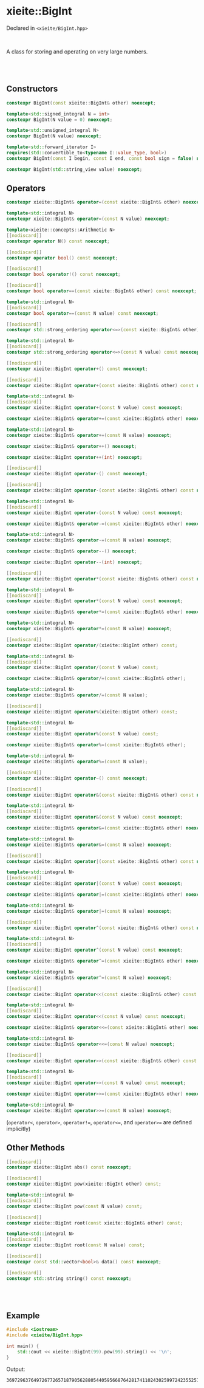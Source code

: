 # xieite::BigInt
Declared in `<xieite/BigInt.hpp>`

<br/>

A class for storing and operating on very large numbers.

<br/><br/>

## Constructors
```cpp
constexpr BigInt(const xieite::BigInt& other) noexcept;
```
```cpp
template<std::signed_integral N = int>
constexpr BigInt(N value = 0) noexcept;
```
```cpp
template<std::unsigned_integral N>
constexpr BigInt(N value) noexcept;
```
```cpp
template<std::forward_iterator I>
requires(std::convertible_to<typename I::value_type, bool>)
constexpr BigInt(const I begin, const I end, const bool sign = false) noexcept;
```
```cpp
constexpr BigInt(std::string_view value) noexcept;
```

## Operators
```cpp
constexpr xieite::BigInt& operator=(const xieite::BigInt& other) noexcept;
```
```cpp
template<std::integral N>
constexpr xieite::BigInt& operator=(const N value) noexcept;
```
```cpp
template<xieite::concepts::Arithmetic N>
[[nodiscard]]
constexpr operator N() const noexcept;
```
```cpp
[[nodiscard]]
constexpr operator bool() const noexcept;
```
```cpp
[[nodiscard]]
constexpr bool operator!() const noexcept;
```
```cpp
[[nodiscard]]
constexpr bool operator==(const xieite::BigInt& other) const noexcept;
```
```cpp
template<std::integral N>
[[nodiscard]]
constexpr bool operator==(const N value) const noexcept;
```
```cpp
[[nodiscard]]
constexpr std::strong_ordering operator<=>(const xieite::BigInt& other) const noexcept;
```
```cpp
template<std::integral N>
[[nodiscard]]
constexpr std::strong_ordering operator<=>(const N value) const noexcept;
```
```cpp
[[nodiscard]]
constexpr xieite::BigInt operator+() const noexcept;
```
```cpp
[[nodiscard]]
constexpr xieite::BigInt operator+(const xieite::BigInt& other) const noexcept;
```
```cpp
template<std::integral N>
[[nodiscard]]
constexpr xieite::BigInt operator+(const N value) const noexcept;
```
```cpp
constexpr xieite::BigInt& operator+=(const xieite::BigInt& other) noexcept;
```
```cpp
template<std::integral N>
constexpr xieite::BigInt& operator+=(const N value) noexcept;
```
```cpp
constexpr xieite::BigInt& operator++() noexcept;
```
```cpp
constexpr xieite::BigInt operator++(int) noexcept;
```
```cpp
[[nodiscard]]
constexpr xieite::BigInt operator-() const noexcept;
```
```cpp
[[nodiscard]]
constexpr xieite::BigInt operator-(const xieite::BigInt& other) const noexcept;
```
```cpp
template<std::integral N>
[[nodiscard]]
constexpr xieite::BigInt operator-(const N value) const noexcept;
```
```cpp
constexpr xieite::BigInt& operator-=(const xieite::BigInt& other) noexcept;
```
```cpp
template<std::integral N>
constexpr xieite::BigInt& operator-=(const N value) noexcept;
```
```cpp
constexpr xieite::BigInt& operator--() noexcept;
```
```cpp
constexpr xieite::BigInt operator--(int) noexcept;
```
```cpp
[[nodiscard]]
constexpr xieite::BigInt operator*(const xieite::BigInt& other) const noexcept;
```
```cpp
template<std::integral N>
[[nodiscard]]
constexpr xieite::BigInt operator*(const N value) const noexcept;
```
```cpp
constexpr xieite::BigInt& operator*=(const xieite::BigInt& other) noexcept;
```
```cpp
template<std::integral N>
constexpr xieite::BigInt& operator*=(const N value) noexcept;
```
```cpp
[[nodiscard]]
constexpr xieite::BigInt operator/(xieite::BigInt other) const;
```
```cpp
template<std::integral N>
[[nodiscard]]
constexpr xieite::BigInt operator/(const N value) const;
```
```cpp
constexpr xieite::BigInt& operator/=(const xieite::BigInt& other);
```
```cpp
template<std::integral N>
constexpr xieite::BigInt& operator/=(const N value);
```
```cpp
[[nodiscard]]
constexpr xieite::BigInt operator%(xieite::BigInt other) const;
```
```cpp
template<std::integral N>
[[nodiscard]]
constexpr xieite::BigInt operator%(const N value) const;
```
```cpp
constexpr xieite::BigInt& operator%=(const xieite::BigInt& other);
```
```cpp
template<std::integral N>
constexpr xieite::BigInt& operator%=(const N value);
```
```cpp
[[nodiscard]]
constexpr xieite::BigInt operator~() const noexcept;
```
```cpp
[[nodiscard]]
constexpr xieite::BigInt operator&(const xieite::BigInt& other) const noexcept;
```
```cpp
template<std::integral N>
[[nodiscard]]
constexpr xieite::BigInt operator&(const N value) const noexcept;
```
```cpp
constexpr xieite::BigInt& operator&=(const xieite::BigInt& other) noexcept;
```
```cpp
template<std::integral N>
constexpr xieite::BigInt& operator&=(const N value) noexcept;
```
```cpp
[[nodiscard]]
constexpr xieite::BigInt operator|(const xieite::BigInt& other) const noexcept;
```
```cpp
template<std::integral N>
[[nodiscard]]
constexpr xieite::BigInt operator|(const N value) const noexcept;
```
```cpp
constexpr xieite::BigInt& operator|=(const xieite::BigInt& other) noexcept;
```
```cpp
template<std::integral N>
constexpr xieite::BigInt& operator|=(const N value) noexcept;
```
```cpp
[[nodiscard]]
constexpr xieite::BigInt operator^(const xieite::BigInt& other) const noexcept;
```
```cpp
template<std::integral N>
[[nodiscard]]
constexpr xieite::BigInt operator^(const N value) const noexcept;
```
```cpp
constexpr xieite::BigInt& operator^=(const xieite::BigInt& other) noexcept;
```
```cpp
template<std::integral N>
constexpr xieite::BigInt& operator^=(const N value) noexcept;
```
```cpp
[[nodiscard]]
constexpr xieite::BigInt operator<<(const xieite::BigInt& other) const noexcept;
```
```cpp
template<std::integral N>
[[nodiscard]]
constexpr xieite::BigInt operator<<(const N value) const noexcept;
```
```cpp
constexpr xieite::BigInt& operator<<=(const xieite::BigInt& other) noexcept;
```
```cpp
template<std::integral N>
constexpr xieite::BigInt& operator<<=(const N value) noexcept;
```
```cpp
[[nodiscard]]
constexpr xieite::BigInt operator>>(const xieite::BigInt& other) const noexcept;
```
```cpp
template<std::integral N>
[[nodiscard]]
constexpr xieite::BigInt operator>>(const N value) const noexcept;
```
```cpp
constexpr xieite::BigInt operator>>=(const xieite::BigInt& other) noexcept;
```
```cpp
template<std::integral N>
constexpr xieite::BigInt operator>>=(const N value) noexcept;
```
(`operator<`, `operator>`, `operator!=`, `operator<=`, and `operator>=` are defined implicitly)

## Other Methods
```cpp
[[nodiscard]]
constexpr xieite::BigInt abs() const noexcept;
```
```cpp
[[nodiscard]]
constexpr xieite::BigInt pow(xieite::BigInt other) const;
```
```cpp
template<std::integral N>
[[nodiscard]]
constexpr xieite::BigInt pow(const N value) const;
```
```cpp
[[nodiscard]]
constexpr xieite::BigInt root(const xieite::BigInt& other) const;
```
```cpp
template<std::integral N>
[[nodiscard]]
constexpr xieite::BigInt root(const N value) const;
```
```cpp
[[nodiscard]]
constexpr const std::vector<bool>& data() const noexcept;
```
```cpp
[[nodiscard]]
constexpr std::string string() const noexcept;
```

<br/><br/>

## Example
```cpp
#include <iostream>
#include <xieite/BigInt.hpp>

int main() {
	std::cout << xieite::BigInt(99).pow(99).string() << '\n';
}
```
Output:
```
369729637649726772657187905628805440595668764281741102430259972423552570455277523421410650010128232727940978889548326540119429996769494359451621570193644014418071060667659301384999779999159200499899
```
